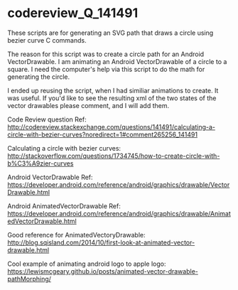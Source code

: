 # codereview_Q_141491

These scripts are for generating an SVG path that draws a circle using bezier curve C commands.

The reason for this script was to create a circle path for an Android VectorDrawable.
I am animating an Android VectorDrawable of a circle to a square. 
I need the computer's help via this script to do the math for generating the circle.

I ended up reusing the script, when I had similiar animations to create. It was useful.
If you'd like to see the resulting xml of the two states of the vector drawables please comment,
and I will add them.


Code Review question Ref:
http://codereview.stackexchange.com/questions/141491/calculating-a-circle-with-bezier-curves?noredirect=1#comment265256_141491

Calculating a circle with bezier curves:
http://stackoverflow.com/questions/1734745/how-to-create-circle-with-b%C3%A9zier-curves

Android VectorDrawable Ref:
https://developer.android.com/reference/android/graphics/drawable/VectorDrawable.html

Android AnimatedVectorDrawable Ref:
https://developer.android.com/reference/android/graphics/drawable/AnimatedVectorDrawable.html

Good reference for AnimatedVectoryDrawable:
http://blog.sqisland.com/2014/10/first-look-at-animated-vector-drawable.html

Cool example of animating android logo to apple logo:
https://lewismcgeary.github.io/posts/animated-vector-drawable-pathMorphing/
